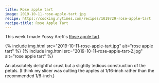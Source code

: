 ```yaml
---
title: Rose apple tart
image: 2019-10-11-rose-apple-tart.jpg
recipe: https://cooking.nytimes.com/recipes/1019729-rose-apple-tart
recipe-title: Rose Apple Tart
---
```


This week I made Yossy Arefi's [Rose apple tart](https://cooking.nytimes.com/recipes/1019729-rose-apple-tart).

<div class="photos">
{% include img.html src="2019-10-11-rose-apple-tart.jpg" alt="rose apple tart" %}
{% include img.html src="2019-10-11-rose-apple-tart-2.jpg" alt="rose apple tart" %}
</div>

An absolutely delightful crust but a slightly tedious construction of the petals. (I think my slicer was cutting the apples at 1/16-inch rather than the recommended 1/8-inch.)
